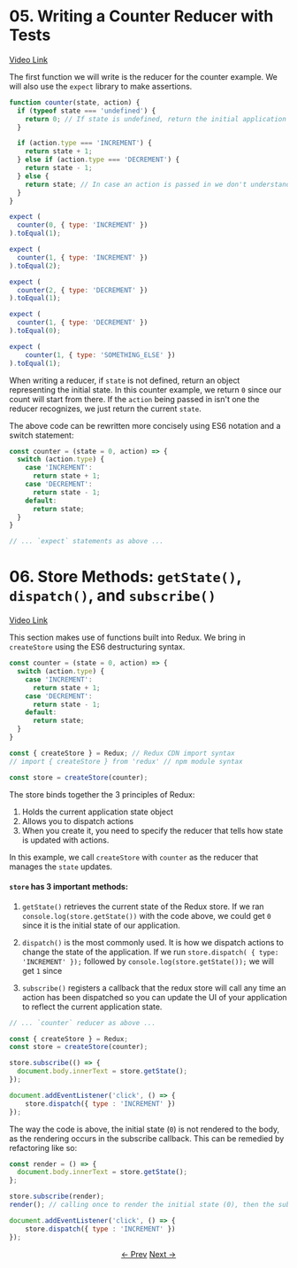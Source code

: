 # 05. Writing a Counter Reducer with Tests
[Video Link](https://egghead.io/lessons/javascript-redux-writing-a-counter-reducer-with-tests)

The first function we will write is the reducer for the counter example.
We will also use the `expect` library to make assertions.

```JavaScript
function counter(state, action) {
  if (typeof state === 'undefined') {
    return 0; // If state is undefined, return the initial application state
  }

  if (action.type === 'INCREMENT') {
    return state + 1;
  } else if (action.type === 'DECREMENT') {
    return state - 1;
  } else {
    return state; // In case an action is passed in we don't understand
  }
}

expect (
  counter(0, { type: 'INCREMENT' })
).toEqual(1);

expect (
  counter(1, { type: 'INCREMENT' })
).toEqual(2);

expect (
  counter(2, { type: 'DECREMENT' })
).toEqual(1);

expect (
  counter(1, { type: 'DECREMENT' })
).toEqual(0);

expect (
    counter(1, { type: 'SOMETHING_ELSE' })
).toEqual(1);
```
When writing a reducer, if `state` is not defined, return an object representing the initial state. In this counter example, we return `0` since our count will start from there. If the `action` being passed in isn't one the reducer recognizes, we just return the current `state`.

The above code can be rewritten more concisely using ES6 notation and a switch statement:

```JavaScript
const counter = (state = 0, action) => {
  switch (action.type) {
    case 'INCREMENT':
      return state + 1;
    case 'DECREMENT':
      return state - 1;
    default:
      return state;
  }
}

// ... `expect` statements as above ...
```
# 06. Store Methods: `getState()`, `dispatch()`, and `subscribe()`
[Video Link](https://egghead.io/lessons/javascript-redux-store-methods-getstate-dispatch-and-subscribe)

This section makes use of functions built into Redux. We bring in `createStore` using the ES6 destructuring syntax.

```JavaScript
const counter = (state = 0, action) => {
  switch (action.type) {
    case 'INCREMENT':
      return state + 1;
    case 'DECREMENT':
      return state - 1;
    default:
      return state;
  }
}

const { createStore } = Redux; // Redux CDN import syntax
// import { createStore } from 'redux' // npm module syntax

const store = createStore(counter);

```
The store binds together the 3 principles of Redux:
1. Holds the current application state object
2. Allows you to dispatch actions
3. When you create it, you need to specify the reducer that tells how state is updated with actions.

In this example, we call `createStore` with `counter` as the reducer that manages the `state` updates.

#### `store` has 3 important methods:
1. `getState()` retrieves the current state of the Redux store. If we ran `console.log(store.getState())` with the code above, we could get `0` since it is the initial state of our application.

2. `dispatch()` is the most commonly used. It is how we dispatch actions to change the state of the application. If we run `store.dispatch( { type: 'INCREMENT' });` followed by `console.log(store.getState());` we will get `1` since

3. `subscribe()` registers a callback that the redux store will call any time an action has been dispatched so you can update the UI of your application to reflect the current application state.

```JavaScript
// ... `counter` reducer as above ...

const { createStore } = Redux;
const store = createStore(counter);

store.subscribe(() => {
  document.body.innerText = store.getState();
});

document.addEventListener('click', () => {
    store.dispatch({ type : 'INCREMENT' })
});
```

The way the code is above, the initial state (`0`) is not rendered to the body, as the rendering occurs in the subscribe callback. This can be remedied by refactoring like so:

```JavaScript
const render = () => {
  document.body.innerText = store.getState();
};

store.subscribe(render);
render(); // calling once to render the initial state (0), then the subscribe will update subsequently

document.addEventListener('click', () => {
    store.dispatch({ type : 'INCREMENT' })
});
```

<p align="center">
<a href="./01-Intro_and_3_Principles_of_Redux.md"><- Prev</a>
<a href="./03-Implementing_Store_from_Scratch.md">Next -></a>
</p>

